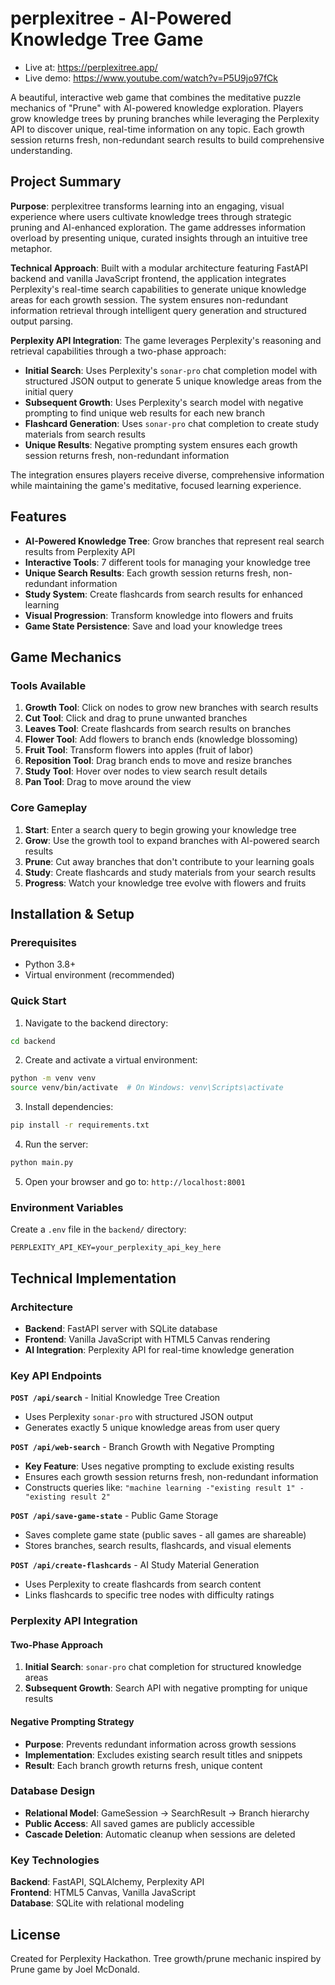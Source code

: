 # perplexitree - AI-Powered Knowledge Tree Game

- Live at: https://perplexitree.app/
- Live demo: https://www.youtube.com/watch?v=P5U9jo97fCk

A beautiful, interactive web game that combines the meditative puzzle mechanics of "Prune" with AI-powered knowledge exploration. Players grow knowledge trees by pruning branches while leveraging the Perplexity API to discover unique, real-time information on any topic. Each growth session returns fresh, non-redundant search results to build comprehensive understanding.

## Project Summary

**Purpose**: perplexitree transforms learning into an engaging, visual experience where users cultivate knowledge trees through strategic pruning and AI-enhanced exploration. The game addresses information overload by presenting unique, curated insights through an intuitive tree metaphor.

**Technical Approach**: Built with a modular architecture featuring FastAPI backend and vanilla JavaScript frontend, the application integrates Perplexity's real-time search capabilities to generate unique knowledge areas for each growth session. The system ensures non-redundant information retrieval through intelligent query generation and structured output parsing.

**Perplexity API Integration**: The game leverages Perplexity's reasoning and retrieval capabilities through a two-phase approach:
- **Initial Search**: Uses Perplexity's `sonar-pro` chat completion model with structured JSON output to generate 5 unique knowledge areas from the initial query
- **Subsequent Growth**: Uses Perplexity's search model with negative prompting to find unique web results for each new branch
- **Flashcard Generation**: Uses `sonar-pro` chat completion to create study materials from search results
- **Unique Results**: Negative prompting system ensures each growth session returns fresh, non-redundant information

The integration ensures players receive diverse, comprehensive information while maintaining the game's meditative, focused learning experience.

## Features

- **AI-Powered Knowledge Tree**: Grow branches that represent real search results from Perplexity API
- **Interactive Tools**: 7 different tools for managing your knowledge tree
- **Unique Search Results**: Each growth session returns fresh, non-redundant information
- **Study System**: Create flashcards from search results for enhanced learning
- **Visual Progression**: Transform knowledge into flowers and fruits
- **Game State Persistence**: Save and load your knowledge trees

## Game Mechanics

### Tools Available
1. **Growth Tool**: Click on nodes to grow new branches with search results
2. **Cut Tool**: Click and drag to prune unwanted branches
3. **Leaves Tool**: Create flashcards from search results on branches
4. **Flower Tool**: Add flowers to branch ends (knowledge blossoming)
5. **Fruit Tool**: Transform flowers into apples (fruit of labor)
6. **Reposition Tool**: Drag branch ends to move and resize branches
7. **Study Tool**: Hover over nodes to view search result details
8. **Pan Tool**: Drag to move around the view

### Core Gameplay
1. **Start**: Enter a search query to begin growing your knowledge tree
2. **Grow**: Use the growth tool to expand branches with AI-powered search results
3. **Prune**: Cut away branches that don't contribute to your learning goals
4. **Study**: Create flashcards and study materials from your search results
5. **Progress**: Watch your knowledge tree evolve with flowers and fruits

## Installation & Setup

### Prerequisites
- Python 3.8+
- Virtual environment (recommended)

### Quick Start

1. Navigate to the backend directory:
```bash
cd backend
```

2. Create and activate a virtual environment:
```bash
python -m venv venv
source venv/bin/activate  # On Windows: venv\Scripts\activate
```

3. Install dependencies:
```bash
pip install -r requirements.txt
```

4. Run the server:
```bash
python main.py
```

5. Open your browser and go to: `http://localhost:8001`

### Environment Variables
Create a `.env` file in the `backend/` directory:
```
PERPLEXITY_API_KEY=your_perplexity_api_key_here
```
## Technical Implementation

### Architecture
- **Backend**: FastAPI server with SQLite database
- **Frontend**: Vanilla JavaScript with HTML5 Canvas rendering
- **AI Integration**: Perplexity API for real-time knowledge generation

### Key API Endpoints

**`POST /api/search`** - Initial Knowledge Tree Creation
- Uses Perplexity `sonar-pro` with structured JSON output
- Generates exactly 5 unique knowledge areas from user query

**`POST /api/web-search`** - Branch Growth with Negative Prompting
- **Key Feature**: Uses negative prompting to exclude existing results
- Ensures each growth session returns fresh, non-redundant information
- Constructs queries like: `"machine learning -"existing result 1" -"existing result 2"`

**`POST /api/save-game-state`** - Public Game Storage
- Saves complete game state (public saves - all games are shareable)
- Stores branches, search results, flashcards, and visual elements

**`POST /api/create-flashcards`** - AI Study Material Generation
- Uses Perplexity to create flashcards from search content
- Links flashcards to specific tree nodes with difficulty ratings

### Perplexity API Integration

#### Two-Phase Approach
1. **Initial Search**: `sonar-pro` chat completion for structured knowledge areas
2. **Subsequent Growth**: Search API with negative prompting for unique results

#### Negative Prompting Strategy
- **Purpose**: Prevents redundant information across growth sessions
- **Implementation**: Excludes existing search result titles and snippets
- **Result**: Each branch growth returns fresh, unique content

### Database Design
- **Relational Model**: GameSession → SearchResult → Branch hierarchy
- **Public Access**: All saved games are publicly accessible
- **Cascade Deletion**: Automatic cleanup when sessions are deleted

### Key Technologies
**Backend**: FastAPI, SQLAlchemy, Perplexity API  
**Frontend**: HTML5 Canvas, Vanilla JavaScript  
**Database**: SQLite with relational modeling

## License

Created for Perplexity Hackathon. Tree growth/prune mechanic inspired by Prune game by Joel McDonald.
